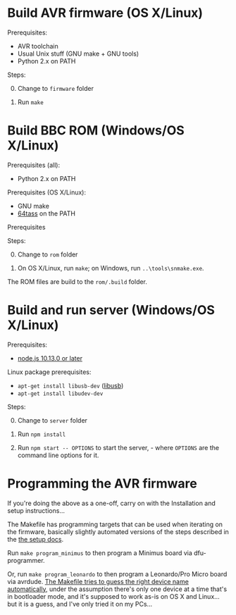 # Build AVR firmware (OS X/Linux)

Prerequisites:

* AVR toolchain
* Usual Unix stuff (GNU make + GNU tools)
* Python 2.x on PATH

Steps:

0. Change to `firmware` folder

1. Run `make`

# Build BBC ROM (Windows/OS X/Linux)

Prerequisites (all):

* Python 2.x on PATH

Prerequisites (OS X/Linux):

* GNU make
* [64tass](https://sourceforge.net/projects/tass64/) on the PATH

Prerequisites

Steps:

0. Change to `rom` folder

1. On OS X/Linux, run `make`; on Windows, run `..\tools\snmake.exe`.

The ROM files are build to the `rom/.build` folder.

# Build and run server (Windows/OS X/Linux)

Prerequisites:

* [node.js 10.13.0 or later](https://nodejs.org/en/download/)

Linux package prerequisites:

* `apt-get install libusb-dev` ([libusb](https://libusb.info/))
* `apt-get install libudev-dev`

Steps:

0. Change to `server` folder

1. Run `npm install`

2. Run `npm start -- OPTIONS` to start the server, - where `OPTIONS`
   are the command line options for it.

# Programming the AVR firmware

If you're doing the above as a one-off, carry on with the Installation
and setup instructions...

The Makefile has programming targets that can be used when iterating
on the firmware, basically slightly automated versions of the steps
described in the [the setup docs](./setup.md).

Run `make program_minimus` to then program a Minimus board via
dfu-programmer.

Or, run `make program_leonardo` to then program a Leonardo/Pro Micro
board via avrdude.
[The Makefile tries to guess the right device name automatically](https://github.com/tom-seddon/beeblink/blob/8056fbbcebde5f509bb45bf87208eacd18f142c0/firmware/Makefile#L40),
under the assumption there's only one device at a time that's in
bootloader mode, and it's supposed to work as-is on OS X and Linux...
but it is a guess, and I've only tried it on my PCs...
